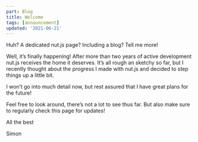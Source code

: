 ```yaml
---
part: Blog
title: Welcome
tags: [announcement]
updated: '2021-06-21'
---
```


Huh? A dedicated nut.js page? Including a blog? Tell me more!

Well, it’s finally happening!
After more than two years of active development nut.js receives the home it deserves. 
It’s all rough an sketchy so far, but I recently thought about the progress I made with nut.js and decided to step things up a little bit.

I won’t go into much detail now, but rest assured that I have great plans for the future!

Feel free to look around, there’s not a lot to see thus far.
But also make sure to regularly check this page for updates!

All the best

Simon